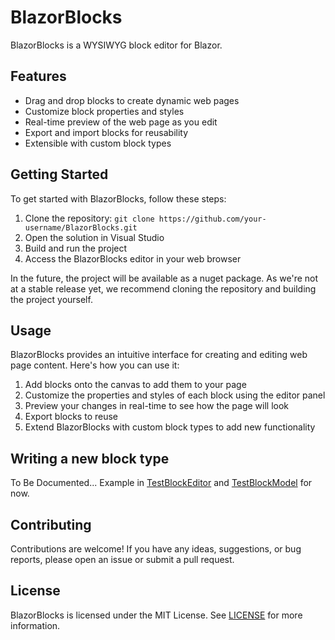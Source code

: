 # BlazorBlocks

BlazorBlocks is a WYSIWYG block editor for Blazor.

## Features

- Drag and drop blocks to create dynamic web pages
- Customize block properties and styles
- Real-time preview of the web page as you edit
- Export and import blocks for reusability
- Extensible with custom block types

## Getting Started

To get started with BlazorBlocks, follow these steps:

1. Clone the repository: `git clone https://github.com/your-username/BlazorBlocks.git`
2. Open the solution in Visual Studio
3. Build and run the project
4. Access the BlazorBlocks editor in your web browser

In the future, the project will be available as a nuget package.
As we're not at a stable release yet, we recommend cloning the repository and building the project yourself.

## Usage

BlazorBlocks provides an intuitive interface for creating and editing web page content. Here's how you can use it:

1. Add blocks onto the canvas to add them to your page
2. Customize the properties and styles of each block using the editor panel
3. Preview your changes in real-time to see how the page will look
4. Export blocks to reuse
5. Extend BlazorBlocks with custom block types to add new functionality

## Writing a new block type
To Be Documented... Example in [TestBlockEditor](./src/Test/BlazorBlocks.Test.WASM/CustomBlocks/TestBlock/TestBlockEditor.razor)
and [TestBlockModel](./src/Test/BlazorBlocks.Test.WASM/CustomBlocks/TestBlock/TestBlockModel.cs) for now.

## Contributing

Contributions are welcome!
If you have any ideas, suggestions, or bug reports, please open an issue or submit a pull request.

## License

BlazorBlocks is licensed under the MIT License. See [LICENSE](./LICENSE) for more information.
